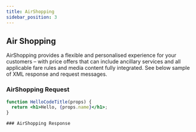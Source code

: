 ```yaml
---
title: AirShopping
sidebar_position: 3
---
```

## Air Shopping

AirShopping provides a flexible and personalised experience for your customers – with price offers that can include ancillary services and all applicable fare rules and media content fully integrated. See below sample of XML response and request messages.

### AirShopping Request

```jsx title="/src/components/HelloCodeTitle.js"
function HelloCodeTitle(props) {
  return <h1>Hello, {props.name}</h1>;
}

### AirShopping Response
